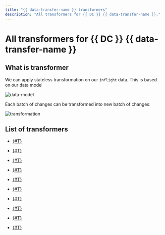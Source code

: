 ```yaml
---
title: "{{ data-transfer-name }} transformers"
description: "All transformers for {{ DC }} {{ data-transfer-name }}."
---
```


# All transformers for {{ DC }} {{ data-transfer-name }}

## What is transformer

We can apply stateless transformation on our `inflight` data.
This is based on our data model

![data-model](./assets/data_model_transformer.png)

Each batch of changes can be transformed into new batch of changes:

![transformation](./assets/transformer_data_flow.png)

## List of transformers

* [{#T}](sql.md)

* [{#T}](convert_to_string.md)

* [{#T}](dbt.md)
 
* [{#T}](filter_columns.md)

* [{#T}](lambda.md)

* [{#T}](mask_field.md)

* [{#T}](raw_cdc_doc_grouper.md)

* [{#T}](raw_doc_grouper.md)

* [{#T}](rename_tables.md)

* [{#T}](replace_primary_key.md)
